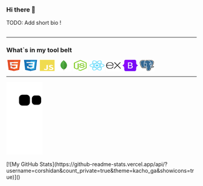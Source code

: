 ### Hi there 👋
TODO: Add short bio !

##


***
<h3>What`s in my tool belt</h3>  




<div style="display: inline_block">
  <img align="center" alt="corshidan-HTML" height="30" width="40" src="https://raw.githubusercontent.com/devicons/devicon/master/icons/html5/html5-original.svg">
  <img align="center" alt="corshidan-CSS" height="30" width="40" src="https://raw.githubusercontent.com/devicons/devicon/master/icons/css3/css3-original.svg">
  <img align="center" alt="corshidan-JS" height="30" width="40" src="https://raw.githubusercontent.com/devicons/devicon/master/icons/javascript/javascript-plain.svg">
  <img align="center" alt="corshidan-JS" height="30" width="40" src="https://raw.githubusercontent.com/devicons/devicon/master/icons/mongodb/mongodb-original.svg">
  <img align="center" alt="corshidan-JS" height="30" width="40" src="https://raw.githubusercontent.com/devicons/devicon/master/icons/nodejs/nodejs-original.svg">
  <img align="center" alt="corshidan-JS" height="30" width="40" src="https://raw.githubusercontent.com/devicons/devicon/master/icons/react/react-original.svg"> 
  <img align="center" alt="corshidan-JS" height="30" width="40" src="https://raw.githubusercontent.com/devicons/devicon/master/icons/express/express-original.svg"> 
  <img align="center" alt="corshidan-JS" height="30" width="40" src="https://raw.githubusercontent.com/devicons/devicon/master/icons/bootstrap/bootstrap-original.svg"> 
  <img align="center" alt="corshidan-JS" height="30" width="40" src="https://raw.githubusercontent.com/devicons/devicon/master/icons/postgresql/postgresql-original.svg">

</div>

***
![snakey_snakey](https://raw.githubusercontent.com/corshidan/corshidan/output/github-contribution-grid-snake.svg)

<p>
[![My GitHub Stats](https://github-readme-stats.vercel.app/api/?username=corshidan&count_private=true&theme=kacho_ga&showicons=true)]()
</p>



<!--
**corshidan/corshidan** is a ✨ _special_ ✨ repository because its `README.md` (this file) appears on your GitHub profile.

[![Readme Card](https://github-readme-stats.vercel.app/api/pin/?username=corshidan&repo=jsonAirFrontEnd)](https://github.com/corshidan/jsonAirFrontEnd)

[![Readme Card](https://github-readme-stats.vercel.app/api/pin/?username=corshidan&repo=recipe-finder-last)](https://github.com/corshidan/recipe-finder-last)

[![Readme Card](https://github-readme-stats.vercel.app/api/pin/?username=corshidan&repo=toDoListOrganizer)](https://github.com/corshidan/toDoListOrganizer)
Here are some ideas to get you started:

- 🔭 I’m currently working on ...
- 🌱 I’m currently learning ...
- 👯 I’m looking to collaborate on ...
- 🤔 I’m looking for help with ...
- 💬 Ask me about ...
- 📫 How to reach me: ...
- 😄 Pronouns: ...
- ⚡ Fun fact: ...
-->
